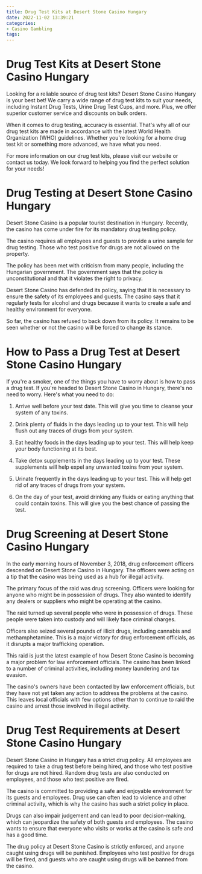 ```yaml
---
title: Drug Test Kits at Desert Stone Casino Hungary
date: 2022-11-02 13:39:21
categories:
- Casino Gambling
tags:
---
```



#  Drug Test Kits at Desert Stone Casino Hungary

Looking for a reliable source of drug test kits? Desert Stone Casino Hungary is your best bet! We carry a wide range of drug test kits to suit your needs, including Instant Drug Tests, Urine Drug Test Cups, and more. Plus, we offer superior customer service and discounts on bulk orders.

When it comes to drug testing, accuracy is essential. That's why all of our drug test kits are made in accordance with the latest World Health Organization (WHO) guidelines. Whether you're looking for a home drug test kit or something more advanced, we have what you need.

For more information on our drug test kits, please visit our website or contact us today. We look forward to helping you find the perfect solution for your needs!

#  Drug Testing at Desert Stone Casino Hungary

Desert Stone Casino is a popular tourist destination in Hungary. Recently, the casino has come under fire for its mandatory drug testing policy.

The casino requires all employees and guests to provide a urine sample for drug testing. Those who test positive for drugs are not allowed on the property.

The policy has been met with criticism from many people, including the Hungarian government. The government says that the policy is unconstitutional and that it violates the right to privacy.

Desert Stone Casino has defended its policy, saying that it is necessary to ensure the safety of its employees and guests. The casino says that it regularly tests for alcohol and drugs because it wants to create a safe and healthy environment for everyone.

So far, the casino has refused to back down from its policy. It remains to be seen whether or not the casino will be forced to change its stance.

#  How to Pass a Drug Test at Desert Stone Casino Hungary

If you're a smoker, one of the things you have to worry about is how to pass a drug test. If you're headed to Desert Stone Casino in Hungary, there's no need to worry. Here's what you need to do:

1) Arrive well before your test date. This will give you time to cleanse your system of any toxins.

2) Drink plenty of fluids in the days leading up to your test. This will help flush out any traces of drugs from your system.

3) Eat healthy foods in the days leading up to your test. This will help keep your body functioning at its best.

4) Take detox supplements in the days leading up to your test. These supplements will help expel any unwanted toxins from your system.

5) Urinate frequently in the days leading up to your test. This will help get rid of any traces of drugs from your system.

6) On the day of your test, avoid drinking any fluids or eating anything that could contain toxins. This will give you the best chance of passing the test.

#  Drug Screening at Desert Stone Casino Hungary

In the early morning hours of November 3, 2018, drug enforcement officers descended on Desert Stone Casino in Hungary. The officers were acting on a tip that the casino was being used as a hub for illegal activity.

The primary focus of the raid was drug screening. Officers were looking for anyone who might be in possession of drugs. They also wanted to identify any dealers or suppliers who might be operating at the casino.

The raid turned up several people who were in possession of drugs. These people were taken into custody and will likely face criminal charges.

Officers also seized several pounds of illicit drugs, including cannabis and methamphetamine. This is a major victory for drug enforcement officials, as it disrupts a major trafficking operation.

This raid is just the latest example of how Desert Stone Casino is becoming a major problem for law enforcement officials. The casino has been linked to a number of criminal activities, including money laundering and tax evasion.

The casino's owners have been contacted by law enforcement officials, but they have not yet taken any action to address the problems at the casino. This leaves local officials with few options other than to continue to raid the casino and arrest those involved in illegal activity.

#  Drug Test Requirements at Desert Stone Casino Hungary

Desert Stone Casino in Hungary has a strict drug policy. All employees are required to take a drug test before being hired, and those who test positive for drugs are not hired. Random drug tests are also conducted on employees, and those who test positive are fired.

The casino is committed to providing a safe and enjoyable environment for its guests and employees. Drug use can often lead to violence and other criminal activity, which is why the casino has such a strict policy in place.

Drugs can also impair judgement and can lead to poor decision-making, which can jeopardize the safety of both guests and employees. The casino wants to ensure that everyone who visits or works at the casino is safe and has a good time.

The drug policy at Desert Stone Casino is strictly enforced, and anyone caught using drugs will be punished. Employees who test positive for drugs will be fired, and guests who are caught using drugs will be banned from the casino.